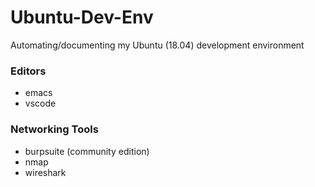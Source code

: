 # Ubuntu-Dev-Env

Automating/documenting my Ubuntu (18.04) development environment

### Editors

- emacs
- vscode

### Networking Tools
- burpsuite (community edition)
- nmap
- wireshark

